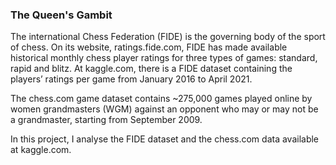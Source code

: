 ### The Queen's Gambit

The international Chess Federation (FIDE) is the governing body of the sport of chess.
On its website, ratings.fide.com, FIDE has made available historical monthly chess player ratings for three types of games: standard, rapid and blitz. At kaggle.com, there is a FIDE dataset containing the players’ ratings per game from January 2016 to April
2021.

The chess.com game dataset contains ~275,000 games played online by women grandmasters (WGM) against an opponent who may or may not be a grandmaster, starting from September 2009. 

In this project, I analyse the FIDE dataset and the chess.com data available at kaggle.com.
